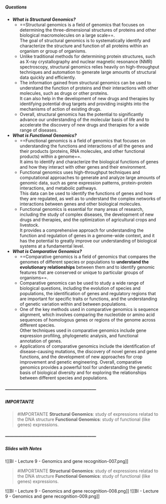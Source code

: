 ##### Questions
- ***What is Structural Genomics?***
	- ==Structural genomics is a field of genomics that focuses on determining the three-dimensional structures of proteins and other biological macromolecules on a large scale==. <br>The goal of structural genomics is to systematically identify and characterize the structure and function of all proteins within an organism or group of organisms.
	- Unlike traditional methods for determining protein structures, such as X-ray crystallography and nuclear magnetic resonance (NMR) spectroscopy, structural genomics relies heavily on high-throughput techniques and automation to generate large amounts of structural data quickly and efficiently.
	- The information gained from structural genomics can be used to understand the function of proteins and their interactions with other molecules, such as drugs or other proteins. <br>It can also help in the development of new drugs and therapies by identifying potential drug targets and providing insights into the mechanisms of action of existing drugs.
	- Overall, structural genomics has the potential to significantly advance our understanding of the molecular basis of life and to accelerate the discovery of new drugs and therapies for a wide range of diseases.
- ***What is Functional Genomics?***
	- ==Functional genomics is a field of genomics that focuses on understanding the functions and interactions of all the genes and their products (proteins, RNA molecules, and other functional products) within a genome==. <br>It aims to identify and characterize the biological functions of genes and how they interact with other genes and their environment.
	- Functional genomics uses high-throughput techniques and computational approaches to generate and analyze large amounts of genomic data, such as gene expression patterns, protein-protein interactions, and metabolic pathways. <br>This data can be used to identify the functions of genes and how they are regulated, as well as to understand the complex networks of interactions between genes and other biological molecules.
	- Functional genomics is essential for many areas of research, including the study of complex diseases, the development of new drugs and therapies, and the optimization of agricultural crops and livestock. <br>It provides a comprehensive approach for understanding the function and regulation of genes in a genome-wide context, and it has the potential to greatly improve our understanding of biological systems at a fundamental level.
- ***What is Comparative Genomics?***
	- ==Comparative genomics is a field of genomics that compares the genomes of different species or populations to **understand the evolutionary relationships** between them and to identify genomic features that are conserved or unique to particular groups of organisms==.
	- Comparative genomics can be used to study a wide range of biological questions, including the evolution of species and populations, the identification of genes and regulatory regions that are important for specific traits or functions, and the understanding of genetic variation within and between populations.
	- One of the key methods used in comparative genomics is sequence alignment, which involves comparing the nucleotide or amino acid sequences of homologous genes or regions of the genome across different species. <br>Other techniques used in comparative genomics include gene expression profiling, phylogenetic analysis, and functional annotation of genes.
	- Applications of comparative genomics include the identification of disease-causing mutations, the discovery of novel genes and gene functions, and the development of new approaches for crop improvement and genetic engineering. Overall, comparative genomics provides a powerful tool for understanding the genetic basis of biological diversity and for exploring the relationships between different species and populations.

##### —————————————————————
##### IMPORTANTE

> #IMPORTANTE 
> **Structural Genomics**: study of expressions relatad to the DNA structure
> **Functional Genomics**: study of functional (like genes) expressions.

##### —————————————————————
##### Slides with Notes
![[BI - Lecture 9 - Genomics and gene recognition-007.png]]

> #IMPORTANTE 
> **Structural Genomics**: study of expressions relatad to the DNA structure
> **Functional Genomics**: study of functional (like genes) expressions.

![[BI - Lecture 9 - Genomics and gene recognition-008.png]]
![[BI - Lecture 9 - Genomics and gene recognition-009.png]]

